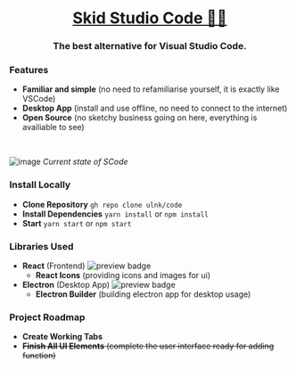 <h1 align="center"><a href="https://code.skid.today">Skid Studio Code 🧑‍💻</a></h1>
<h3 align="center">The best alternative for Visual Studio Code.</h3>

### Features
* **Familiar and simple** (no need to refamiliarise yourself, it is exactly like VSCode)
* **Desktop App** (install and use offline, no need to connect to the internet)
* **Open Source** (no sketchy business going on here, everything is availiable to see)
</br>

![image](https://user-images.githubusercontent.com/93608862/170593122-0dec2189-3ac3-4c58-8b68-d31a994d2fa1.png)
*Current state of SCode*

### Install Locally
* **Clone Repository** `gh repo clone ulnk/code`
* **Install Dependencies** `yarn install` or `npm install`
* **Start** `yarn start` or `npm start`

### Libraries Used
* **React** (Frontend) <img alt="preview badge" src="https://img.shields.io/npm/v/react">
  * **React Icons** (providing icons and images for ui)
* **Electron** (Desktop App) <img alt="preview badge" src="https://img.shields.io/npm/v/electron">
  * **Electron Builder** (building electron app for desktop usage)
 
### Project Roadmap
* **Create Working Tabs**
* ~~**Finish All UI Elements** (complete the user interface ready for adding function)~~
